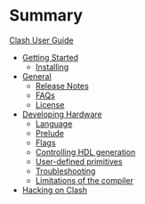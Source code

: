 # Summary

[Clash User Guide](./index.md)

- [Getting Started]()
    - [Installing](./getting-started/installing.md)
- [General](./general/index.md)
    - [Release Notes](./general/relnotes.md)
    - [FAQs](./general/faqs.md)
    - [License](./general/license.md)
- [Developing Hardware]()
    - [Language](./developing-hardware/language.md)
    - [Prelude](./developing-hardware/prelude.md)
    - [Flags](./developing-hardware/flags.md)
    - [Controlling HDL generation](./developing-hardware/annotations.md)
    - [User-defined primitives](./developing-hardware/primitives.md)
    - [Troubleshooting](./developing-hardware/troubleshooting.md)
    - [Limitations of the compiler](./developing-hardware/limitations.md)
- [Hacking on Clash](./hacking-on-clash/index.md)
